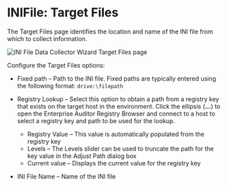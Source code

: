 # INIFile: Target Files

The Target Files page identifies the location and name of the INI file from which to collect
information.

![INI File Data Collector Wizard Target Files page](/img/product_docs/accessanalyzer/11.6/accessanalyzer/admin/datacollector/inifile/targetfiles.webp)

Configure the Target Files options:

- Fixed path – Path to the INI file. Fixed paths are typically entered using the following format:
  `drive:\filepath`
- Registry Lookup – Select this option to obtain a path from a registry key that exists on the
  target host in the environment. Click the ellipsis (**…**) to open the Enterprise Auditor Registry
  Browser and connect to a host to select a registry key and path to be used for the lookup.

    - Registry Value – This value is automatically populated from the registry key
    - Levels – The Levels slider can be used to truncate the path for the key value in the Adjust
      Path dialog box
    - Current value – Displays the current value for the registry key

- INI File Name – Name of the INI file
